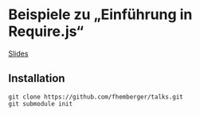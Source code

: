 # Beispiele zu „Einführung in Require.js“

[Slides](http://fhemberger.github.io/talks/requirejs/)

## Installation

    git clone https://github.com/fhemberger/talks.git
    git submodule init